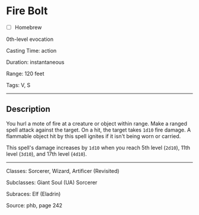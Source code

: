 # Fire Bolt

- [ ] Homebrew

0th-level evocation

Casting Time: action

Duration: instantaneous

Range: 120 feet

Tags: V, S

---

## Description
You hurl a mote of fire at a creature or object within range. Make a ranged spell attack against the target. On a hit, the target takes `1d10` fire damage. A flammable object hit by this spell ignites if it isn't being worn or carried.

This spell's damage increases by `1d10` when you reach 5th level (`2d10`), 11th level (`3d10`), and 17th level (`4d10`).

---

Classes: Sorcerer, Wizard, Artificer (Revisited)

Subclasses: Giant Soul (UA) Sorcerer

Subraces: Elf (Eladrin)

Source: phb, page 242
